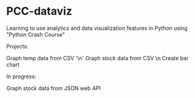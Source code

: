 # PCC-dataviz
Learning to use analytics and data visualization features in Python using "Python Crash Course"


Projects:

Graph temp data from CSV '\n'
Graph stock data from CSV \n
Create bar chart

In progress:

Graph stock data from JSON web API
